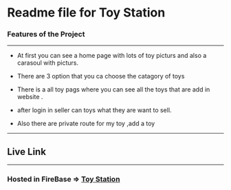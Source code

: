# Readme file for Toy Station

### Features of the Project
---

* At first you can see a home page with lots of toy picturs and also a carasoul with picturs.

* There are 3 option that you ca choose the catagory of toys

* There is a all toy pags where you can see all the toys that are add in website . 

* after login in seller can toys what they are want to sell.
* Also there are private route for my toy ,add a toy 

----

## Live Link
---
### Hosted in FireBase => [Toy Station](https://toystation-118eb.web.app/)
